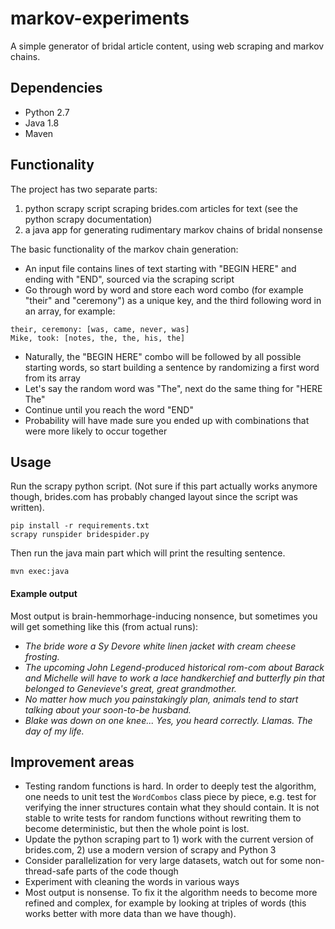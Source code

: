 # markov-experiments

A simple generator of bridal article content, using web scraping and markov chains.

## Dependencies

* Python 2.7
* Java 1.8
* Maven

## Functionality

The project has two separate parts: 

1) python scrapy script scraping brides.com articles for text (see the python scrapy documentation)
2) a java app for generating rudimentary markov chains of bridal nonsense

The basic functionality of the markov chain generation:

- An input file contains lines of text starting with "BEGIN HERE" and ending with "END", sourced via the scraping script
- Go through word by word and store each word combo (for example "their" and "ceremony") as a unique key, and the third following word in an array, for example:
```
their, ceremony: [was, came, never, was]
Mike, took: [notes, the, the, his, the]
```
- Naturally, the "BEGIN HERE" combo will be followed by all possible starting words, so start building a sentence by randomizing a first word from its array
- Let's say the random word was "The", next do the same thing for "HERE The"
- Continue until you reach the word "END"
- Probability will have made sure you ended up with combinations that were more likely to occur together

## Usage

Run the scrapy python script. 
(Not sure if this part actually works anymore though, brides.com has probably changed layout since the script was written).
```
pip install -r requirements.txt
scrapy runspider bridespider.py
```
Then run the java main part which will print the resulting sentence.

```
mvn exec:java
```

#### Example output

Most output is brain-hemmorhage-inducing nonsence, but sometimes you will get something like this (from actual runs):

* _The bride wore a Sy Devore white linen jacket with cream cheese frosting._
* _The upcoming John Legend-produced historical rom-com about Barack and Michelle will have to work a lace handkerchief and butterfly pin that belonged to Genevieve's great, great grandmother._
* _No matter how much you painstakingly plan, animals tend to start talking about your soon-to-be husband._
* _Blake was down on one knee... Yes, you heard correctly. Llamas. The day of my life._

## Improvement areas

* Testing random functions is hard. In order to deeply test the algorithm, one needs to unit test the `WordCombos` class 
piece by piece, e.g. test for verifying the inner structures contain what they should contain. 
It is not stable to write tests for random functions without rewriting them to become deterministic, 
but then the whole point is lost.
* Update the python scraping part to 1) work with the current version of brides.com, 2) use a modern version of scrapy and Python 3
* Consider parallelization for very large datasets, watch out for some non-thread-safe parts of the code though
* Experiment with cleaning the words in various ways
* Most output is nonsense. To fix it the algorithm needs to become more refined and complex, for example by 
looking at triples of words (this works better with more data than we have though).
